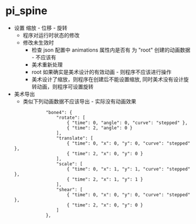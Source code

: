 # pi_spine
* 设置 缩放 - 位移 - 旋转
    - 程序对运行时状态的修改
    - 修改未生效时
        - 检查 json 配置中 animations 属性内是否有 为 "root" 创建的动画数据 - 不应该有
        - 美术重新处理
        - root 如果确实是美术设计的有效动画 - 则程序不应该进行操作 
        - 美术设计了缩放，则程序在创建后不能设置缩放, 同时美术没有设计旋转动画，则程序可设置旋转
* 美术导出
    - 类似下列动画数据不应该导出 - 实际没有动画效果
    ```
                "bone4": {
                    "rotate": [
                        { "time": 0, "angle": 0, "curve": "stepped" },
                        { "time": 2, "angle": 0 }
                    ],
                    "translate": [
                        { "time": 0, "x": 0, "y": 0, "curve": "stepped" },
                        { "time": 2, "x": 0, "y": 0 }
                    ],
                    "scale": [
                        { "time": 0, "x": 1, "y": 1, "curve": "stepped" },
                        { "time": 2, "x": 1, "y": 1 }
                    ],
                    "shear": [
                        { "time": 0, "x": 0, "y": 0, "curve": "stepped" },
                        { "time": 2, "x": 0, "y": 0 }
                    ]
                },
    ```